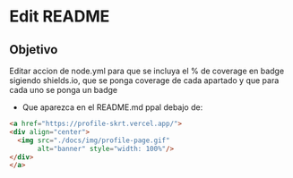 # Edit README
## Objetivo
Editar accion de node.yml para que se incluya el % de coverage en badge sigiendo shields.io, que se ponga coverage de cada apartado y que para cada uno se ponga un badge

- Que aparezca en el README.md ppal debajo de:
```md
<a href="https://profile-skrt.vercel.app/">
<div align="center">
  <img src="./docs/img/profile-page.gif"
       alt="banner" style="width: 100%"/>
</div>
</a>
```
